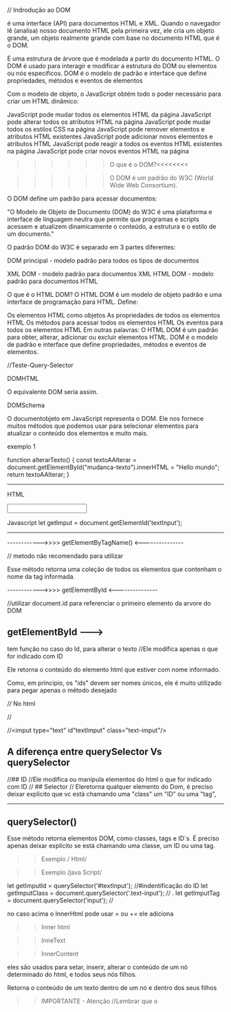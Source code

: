 // Indrodução ao DOM

é uma interface (API) para documentos HTML e XML. Quando o navegador lê (analisa)
nosso documento HTML pela primeira vez, ele cria um objeto grande,
um objeto realmente grande com base no documento HTML que é o DOM.

É uma estrutura de árvore que é modelada a partir do documento HTML.
O DOM é usado para interagir e modificar a estrutura do DOM
ou elementos ou nós específicos.
DOM é o modelo de padrão e interface que define propriedades, métodos e eventos de elementos

Com o modelo de objeto, o JavaScript obtém todo o poder necessário para criar um HTML dinâmico:

JavaScript pode mudar todos os elementos HTML da página
JavaScript pode alterar todos os atributos HTML na página
JavaScript pode mudar todos os estilos CSS na página
JavaScript pode remover elementos e atributos HTML existentes
JavaScript pode adicionar novos elementos e atributos HTML
JavaScript pode reagir a todos os eventos HTML existentes na página
JavaScript pode criar novos eventos HTML na página

> > > > > > O que é o DOM?<<<<<<<<

> > > > > > O DOM é um padrão do W3C (World Wide Web Consortium).

O DOM define um padrão para acessar documentos:

"O Modelo de Objeto de Documento (DOM) do W3C é uma plataforma
e interface de linguagem neutra que permite que programas
e scripts acessem e atualizem dinamicamente o conteúdo,
a estrutura e o estilo de um documento."

O padrão DOM do W3C é separado em 3 partes diferentes:

DOM principal - modelo padrão para todos os tipos de documentos

XML DOM - modelo padrão para documentos XML
HTML DOM - modelo padrão para documentos HTML

O que é o HTML DOM?
O HTML DOM é um modelo de objeto padrão e uma interface de programação para HTML. Define:

Os elementos HTML como objetos
As propriedades de todos os elementos HTML
Os métodos para acessar todos os elementos HTML
Os eventos para todos os elementos HTML
Em outras palavras: O HTML DOM é um padrão para obter, alterar, adicionar ou excluir elementos HTML.
DOM é o modelo de padrão e interface que define propriedades, métodos e eventos de elementos.


//Teste-Query-Selector







DOMHTML

O equivalente DOM seria assim.

DOMSchema

O documentobjeto em JavaScript representa o DOM. Ele nos fornece muitos métodos que podemos
usar para selecionar elementos para atualizar o conteúdo dos elementos e muito mais.

exemplo 1

function alterarTexto() {
const textoAAlterar = document.getElementById("mudanca-texto").innerHTML = "Hello mundo";
return textoAAlterar;
}

---

HTML

<div>
<input type="text" id="textImput" class="text-input" />
</div>

Javascript
let getImput = document.getElementId('textInput');

---

------------>>>> getElementByTagName() <---------------

// metodo não recomendado para utilizar

Esse método retorna uma coleção de todos os elementos que
contenham o nome da tag informada.



------------>>>> getElementById <---------------

//utilizar document.id para referenciar o primeiro elemento da arvore do DOM

## getElementById ---> 
tem função no caso do Id, para alterar o texto 
//Ele modifica apenas o que for indicado com ID

Ele retorna o conteúdo do elemento html que estiver com nome informado.

Como, em principio, os "ids"
devem ser nomes únicos, ele é muito utilizado para pegar apenas o método desejado

// No html
 
// <div>
//<imput type="text" id"textImput" class="text-imput"/>
</div>



## A diferença entre querySelector  Vs querySelector
//## ID //Ele modifica ou manipula elementos do html o que for indicado com ID
// ## Selector // Eleretorna qualquer elemento do Dom, é preciso deixar explicito
 que vc está chamando uma "class" um "ID" ou uma "tag", 



---------------------------------------------------------------

## querySelector()
Esse método retorna elementos DOM, como classes, tags e ID´s.
É preciso apenas deixar explicito se está chamando uma classe, um ID ou uma tag.

>>Exemplo / Html/
<div>
<imput type="text" id="textInput" class="text-input"/>
</div>

>> Exemplo /java Script/

let getImputId = querySelector('#textInput'); //#indentificação do ID
let getImputClass = document.querySelector('.text-input'); // .
let getImputTag = document.querySelector('input'); // 




no caso acima  o InnerHtml
pode usar = ou +=
ele adiciona


>>Inner html

>>InneText

>>InnerContent

eles são usados para setar, inserir, alterar o conteúdo de um nó determinado
do html, e todos seus nós filhos.

Retorna o conteúdo de um texto dentro de um nó e dentro dos seus filhos


>>IMPORTANTE - Atenção
//Lembrar que o <script src=".js"><script> sempre ficará dentro do body do html, pois ele serve para alterar o corpo do seu html //deixando ele no final no body//

//O que significa os dois pontos(..) ?
consegue sair da pasta atual e selecionar para outras pastas.




//é possivel mudar itens de estilização do html, por ex cor.
manipulação do Dom serve para inserir, alterar, excluir texto, mas tb manipular elementos de estilização.

>> pode ser utilizado para estilizar uma ação do usuário,
como por ex. um jogo, onde a resposta correta fica verde ao ser acionada.

<!-- "O java script precisa trazer os dois parenteses() para ele entender como uma função"-->


## getElementByClass()
Esse método permite selecionar elementos 
do documento incluídos dentro do atributo class.

Recebe um único argumento de string, que 
pode conter vários identificadores separados por espaços.

>>utilizar para personalizar ação do usuário
>>evitar pois não especifico

## getElementByTagName()

esse método retorna uma coleção de todos os elementos que contenham o nome da tag informada.
>>ATENÇÃo<< melhor evitar pois para se manipular vc não consegue selecionar apenas um dado, não é especifico o suficiente. 

----------------------------------------------------------------------------
Eventos no javascript
conjunto de ações, tanto o browser ou o usuário faz.
>>botão clicado
>finalização de carregamento de uma pág. html
>um campo input que foi preenchido pelo usuário.

os principais eventos são atrelados a carregamentos de pag e click.


>>InneText

>>Events Listener

É um manipulador e rastreador de eventos, onde é possivel
 adicionar ou remover um evento sobre qualquer elemento.
O Listener disponibiliza duas funções principais, são elas:

>>addEventListener:
Adiciona uma função que será disparada quando ocorrer
 determinado evento no objeto.


>>remove pesquisar

## 1| onClick()
evento que realiza alguma coisa quando o usuário 
clica em um elemento html
>> Exemplo - link que direciona, ou destaca.


## 2 | onSubmit()
Evento que define uma ação no momento em que um formulário é enviado.

>>Arquivar dados
>> Exibir dados em outros elementos html


Eventos


## preventDefault:
 O método que cancela o comportamento 
default/padronizado de um determinado item, ou seja, 
cancela o comportamento que os elementos geralmente tem na página.

-pode evitar que o formulário seja enviado
- ao clicar em um link, impeça o link de seguir o URL

Obs: nem todos os eventos são canceláveis.

>> Pesquisar se pode ser utilizado em por exemplo:
>>Inscrições encerradas, utilizando um formulário.

## value:
define ou retorna o valor do atribuido value de um campo texto.

A propriedade value contém o valor padrão
 OU o valor em que um usuário digital

>> serve para especificar o valor desejado.







